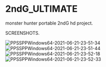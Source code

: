 # 2ndG_ULTIMATE
monster hunter portable 2ndG hd project.

  SCREENSHOTS. 

<img src="https://i.ibb.co/yP4Hf71/PPSSPPWindows64-2021-06-21-23-51-34.png" alt="PPSSPPWindows64-2021-06-21-23-51-34" border="0">
<img src="https://i.ibb.co/LnsZTVg/PPSSPPWindows64-2021-06-21-23-51-44.png" alt="PPSSPPWindows64-2021-06-21-23-51-44" border="0">
<img src="https://i.ibb.co/phKbfbT/PPSSPPWindows64-2021-06-21-23-52-18.png" alt="PPSSPPWindows64-2021-06-21-23-52-18" border="0">
<img src="https://i.ibb.co/1911fQ3/PPSSPPWindows64-2021-06-21-23-52-33.png" alt="PPSSPPWindows64-2021-06-21-23-52-33" border="0">
